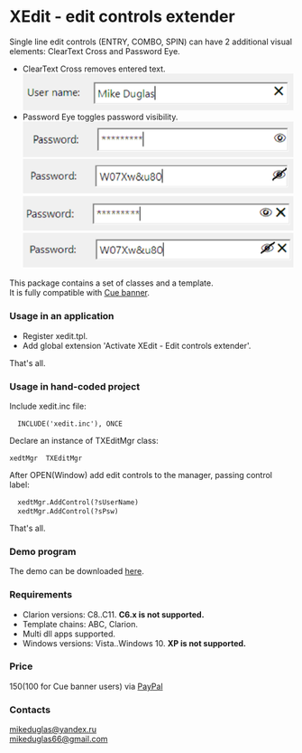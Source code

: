 # XEdit - edit controls extender
Single line edit controls (ENTRY, COMBO, SPIN) can have 2 additional visual elements: ClearText Cross and Password Eye.
- ClearText Cross removes entered text.
![ClearText Cross](https://github.com/mikeduglas/XEdit/blob/master/cross.png?raw=true)  
- Password Eye toggles password visibility.
![Password Eye 1](https://github.com/mikeduglas/XEdit/blob/master/eye1.png?raw=true)
![Password Eye 2](https://github.com/mikeduglas/XEdit/blob/master/eye2.png?raw=true)  
![Password Eye 1 and Cross](https://github.com/mikeduglas/XEdit/blob/master/eye1cross.png?raw=true)  
![Password Eye 2 and Cross](https://github.com/mikeduglas/XEdit/blob/master/eye2cross.png?raw=true)  

This package contains a set of classes and a template.  
It is fully compatible with [Cue banner](https://github.com/mikeduglas/Cue-Banner).

### Usage in an application
- Register xedit.tpl.
- Add global extension 'Activate XEdit - Edit controls extender'.

That's all.  

### Usage in hand-coded project
Include xedit.inc file:
```
  INCLUDE('xedit.inc'), ONCE
```
Declare an instance of TXEditMgr class:
```
xedtMgr  TXEditMgr
```
After OPEN(Window) add edit controls to the manager, passing control label:
```
  xedtMgr.AddControl(?sUserName)
  xedtMgr.AddControl(?sPsw)
```

That's all.    

### Demo program
The demo can be downloaded [here](https://www.dropbox.com/s/4jbzlficx2d4ood/XEditDemo.zip?dl=0).

### Requirements
- Clarion versions: C8..C11.  **C6.x is not supported.**
- Template chains: ABC, Clarion.
- Multi dll apps supported.
- Windows versions: Vista..Windows 10.  **XP is not supported.**

### Price
$150 ($100 for Cue banner users) via [PayPal](https://www.paypal.me/mikeduglas?ppid=PPC000628&cnac=RU&rsta=ru_RU(ru_RU)&cust=8W29QJ6GKY9HS&unptid=75f96da6-24a4-11e9-ae2c-441ea14e9560&t=&cal=ff0291196b3f5&calc=ff0291196b3f5&calf=ff0291196b3f5&unp_tpcid=ppme-social-user-profile-created&page=main:email&pgrp=main:email&e=op&mchn=em&s=ci&mail=sys)

### Contacts
mikeduglas@yandex.ru  
mikeduglas66@gmail.com  
